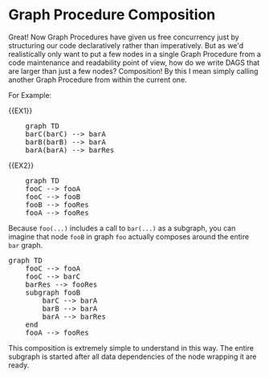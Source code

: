 # Graph Procedure Composition

Great! Now Graph Procedures have given us free concurrency just by structuring our code declaratively rather than
imperatively. But as we'd realistically only want to put a few nodes in a single Graph Procedure from a code maintenance
and readability point of view, how do we write DAGS that are larger than just a few nodes? Composition! By this I mean
simply calling another Graph Procedure from within the current one.

For Example:

{{EX1}}

<pre class="mermaid">
    graph TD
    barC(barC) --> barA
    barB(barB) --> barA
    barA(barA) --> barRes
</pre>

{{EX2}}

<pre class="mermaid">
    graph TD
    fooC --> fooA
    fooC --> fooB
    fooB --> fooRes
    fooA --> fooRes
</pre>

Because `foo(...)` includes a call to `bar(...)` as a subgraph, you can imagine that node `fooB` in graph `foo` actually
composes around the entire `bar` graph.

<pre class="mermaid">
graph TD
    fooC --> fooA
    fooC --> barC
    barRes --> fooRes
    subgraph fooB
        barC --> barA
        barB --> barA
        barA --> barRes
    end
    fooA --> fooRes
</pre>

This composition is extremely simple to understand in this way. The entire subgraph is started after all data
dependencies of the node wrapping it are ready.
